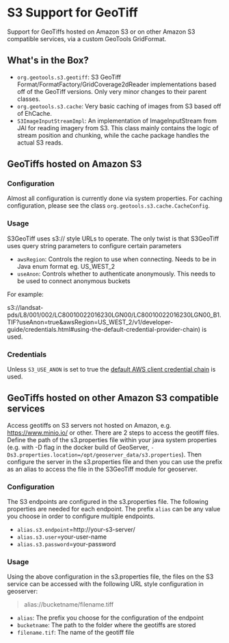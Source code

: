 # S3 Support for GeoTiff

Support for GeoTiffs hosted on Amazon S3 or on other Amazon S3 compatible services, via a custom GeoTools GridFormat.

## What's in the Box?
* `org.geotools.s3.geotiff`: S3 GeoTiff Format/FormatFactory/GridCoverage2dReader implementations
  based off of the GeoTiff versions. Only very minor changes to their parent classes.
* `org.geotools.s3.cache`: Very basic caching of images from S3 based off of EhCache.
* `S3ImageInputStreamImpl`: An implementation of ImageInputStream from JAI for reading imagery
  from S3. This class mainly contains the logic of stream position and chunking, while the cache
  package handles the actual S3 reads.

## GeoTiffs hosted on Amazon S3
### Configuration
Almost all configuration is currently done via system properties. For caching configuration, please
see the class `org.geotools.s3.cache.CacheConfig`. 

### Usage
S3GeoTiff uses s3:// style URLs to operate. The only twist is that S3GeoTiff uses query string
parameters to configure certain parameters

* `awsRegion`: Controls the region to use when connecting. Needs to be in Java enum format eg. US_WEST_2
* `useAnon`: Controls whether to authenticate anonymously. This needs to be used to connect anonymous buckets

For example:

s3://landsat-pds/L8/001/002/LC80010022016230LGN00/LC80010022016230LGN00_B1.TIF?useAnon=true&awsRegion=US_WEST_2/v1/developer-guide/credentials.html#using-the-default-credential-provider-chain) is used.
  
### Credentials
Unless `S3_USE_ANON` is set to true the 
[default AWS client credential chain](http://docs.aws.amazon.com/sdk-for-java/v1/developer-guide/credentials.html#using-the-default-credential-provider-chain) is used.

## GeoTiffs hosted on other Amazon S3 compatible services
Access geotiffs on S3 servers not hosted on Amazon,  e.g. https://www.minio.io/ or other. There are 2 steps to access the geotiff files. Define the path of the s3.properties file within your java system properties (e.g. with -D flag in the docker build of GeoServer, `-Ds3.properties.location=/opt/geoserver_data/s3.properties`). Then configure the server in the s3.properties file and then you can use the prefix as an alias to access the file in the S3GeoTiff module for geoserver.
### Configuration
The S3 endpoints are configured in the s3.properties file. The following properties are needed for each endpoint. The prefix `alias` can be any value you choose in order to configure  multiple endpoints.

* `alias.s3.endpoint`=http://your-s3-server/
* `alias.s3.user`=your-user-name
* `alias.s3.password`=your-password


### Usage
Using the above configuration in the s3.properties file, the files on the S3 service can be accessed with the following URL style configuration in geoserver:
>  alias://bucketname/filename.tiff
* `alias`: The prefix you choose for the configuration of the endpoint
* `bucketname`: The path to the folder where the geotiffs are stored
* `filename.tif`: The name of the geotiff file
